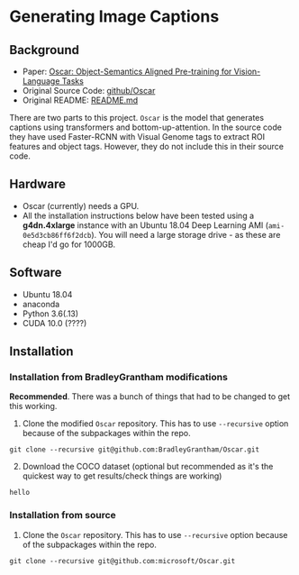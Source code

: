 # Generating Image Captions

## Background
* Paper: [Oscar: Object-Semantics Aligned Pre-training for Vision-Language Tasks](https://arxiv.org/abs/2004.06165)
* Original Source Code: [github/Oscar](https://github.com/microsoft/Oscar)
* Original README: [README.md](README_original.md)

There are two parts to this project. `Oscar` is the model that generates captions
using transformers and bottom-up-attention.
In the source code they have used Faster-RCNN with Visual Genome tags to extract
ROI features and object tags. However, they do not include this in their source
code. 

## Hardware
* Oscar (currently) needs a GPU.
* All the installation instructions below have been tested using a
**g4dn.4xlarge** instance with an Ubuntu 18.04 Deep 
  Learning AMI (`ami-0e5d3cb86ff6f2dcb`). You will need a large storage drive - 
  as these are cheap I'd go for 1000GB.

## Software
* Ubuntu 18.04
* anaconda
* Python 3.6(.13)
* CUDA 10.0 (????)

## Installation

### Installation from BradleyGrantham modifications
**Recommended**. There was a bunch of things that had to be changed to get this 
working.

1. Clone the modified `Oscar` repository. This has to use `--recursive` option because of the subpackages within the repo.
```shell
git clone --recursive git@github.com:BradleyGrantham/Oscar.git
```

2. Download the COCO dataset (optional but recommended as it's the quickest way to get results/check things are working)
```shell
hello
```




### Installation from source
1. Clone the `Oscar` repository. This has to use `--recursive` option because of the subpackages within the repo.
```
git clone --recursive git@github.com:microsoft/Oscar.git
```




